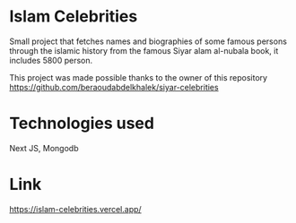 # Islam Celebrities

Small project that fetches names and biographies of some famous persons through the islamic history from the famous Siyar alam al-nubala book, it includes 5800 person.

This project was made possible thanks to the owner of this repository https://github.com/beraoudabdelkhalek/siyar-celebrities

# Technologies used

Next JS, Mongodb

# Link

https://islam-celebrities.vercel.app/